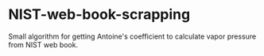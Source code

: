 # NIST-web-book-scrapping
Small algorithm for getting Antoine's coefficient to calculate vapor pressure from NIST web book.
